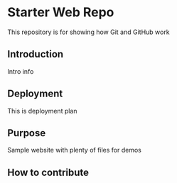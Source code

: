# Starter Web Repo

This repository is for showing how Git and GitHub work

## Introduction

Intro info

## Deployment

This is deployment plan

## Purpose

Sample website with plenty of files for demos

## How to contribute


